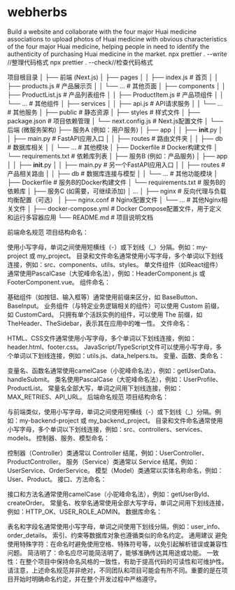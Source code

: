 <!--
 * @Date: 2024-12-18 13:13:59
 * @LastEditors: Aregene
 * @LastEditTime: 2025-02-03 17:33:43
-->
# webherbs
Build a website and collaborate with the four major Huai medicine associations to upload photos of Huai medicine with obvious characteristics of the four major Huai medicine, helping people in need to identify the authenticity of purchasing Huai medicine in the market.
npx prettier . --write //整理代码格式
npx prettier . --check//检查代码格式

项目根目录
│
├── 前端 (Next.js)
│   ├── pages
│   │   ├── index.js           # 首页
│   │   ├── products.js        # 产品展示页
│   │   └── ...                # 其他页面
│   ├── components
│   │   ├── ProductList.js     # 产品列表组件
│   │   ├── ProductItem.js     # 产品项组件
│   │   └── ...                # 其他组件
│   ├── services
│   │   ├── api.js             # API请求服务
│   │   └── ...                # 其他服务
│   ├── public                 # 静态资源
│   ├── styles                 # 样式文件
│   ├── package.json           # 项目依赖管理
│   └── next.config.js         # Next.js配置文件
│
└── 后端 (微服务架构)
    ├── 服务A (例如：用户服务)
    │   ├── app
    │   │   ├── __init__.py
    │   │   ├── main.py        # FastAPI应用入口
    │   │   ├── routes         # 路由文件夹
    │   │   ├── db             # 数据库相关
    │   │   └── ...            # 其他模块
    │   ├── Dockerfile         # Docker构建文件
    │   └── requirements.txt   # 依赖库列表
    │
    ├── 服务B (例如：产品服务)
    │   ├── app
    │   │   ├── __init__.py
    │   │   ├── main.py        # 另一个FastAPI应用入口
    │   │   ├── routes         # 产品相关路由
    │   │   ├── db             # 数据库连接与模型
    │   │   └── ...            # 其他功能模块
    │   ├── Dockerfile         # 服务B的Docker构建文件
    │   └── requirements.txt   # 服务B的依赖库
    │
    ├── 服务C (如需要，可继续添加)
    │   ...
    │
    ├── nginx                  # 反向代理与负载均衡配置（可选）
    │   ├── nginx.conf         # Nginx配置文件
    │   └── ...                # 其他Nginx相关文件
    │
    ├── docker-compose.yml     # Docker Compose配置文件，用于定义和运行多容器应用
    └── README.md              # 项目说明文档

前端命名规范
‌项目结构命名‌：

使用小写字母，单词之间使用短横线（-）或下划线（_）分隔。例如：my-project 或 my_project。
目录和文件命名通常使用小写字母，多个单词以下划线连接，例如：src、components、utils、styles。
单文件组件（如React组件）通常使用PascalCase（大驼峰命名法），例如：HeaderComponent.js 或 FooterComponent.vue。
‌组件命名‌：

基础组件（如按钮、输入框等）通常使用前缀来区分，如 BaseButton、BaseInput。
业务组件（与特定业务逻辑相关的组件）可以使用 Custom 前缀，如 CustomCard。
只拥有单个活跃实例的组件，可以使用 The 前缀，如 TheHeader、TheSidebar，表示其在应用中的唯一性。
‌文件命名‌：

HTML、CSS文件通常使用小写字母，多个单词以下划线连接，例如：header.html、footer.css。
JavaScript/TypeScript文件可以使用小写字母，多个单词以下划线连接，例如：utils.js、data_helpers.ts。
‌变量、函数、类命名‌：

变量名、函数名通常使用camelCase（小驼峰命名法），例如：getUserData、handleSubmit。
类名使用PascalCase（大驼峰命名法），例如：UserProfile、ProductList。
常量名全部大写，单词之间用下划线连接，例如：MAX_RETRIES、API_URL。
后端命名规范
‌项目结构命名‌：

与前端类似，使用小写字母，单词之间使用短横线（-）或下划线（_）分隔。例如：my-backend-project 或 my_backend_project。
目录和文件命名通常使用小写字母，多个单词以下划线连接，例如：src、controllers、services、models。
‌控制器、服务、模型命名‌：

控制器（Controller）类通常以 Controller 结尾，例如：UserController、ProductController。
服务（Service）类通常以 Service 结尾，例如：UserService、OrderService。
模型（Model）类通常以实体名称命名，例如：User、Product。
‌接口、方法命名‌：

接口和方法名通常使用camelCase（小驼峰命名法），例如：getUserById、createOrder。
常量名、枚举名通常使用全部大写字母，单词之间用下划线连接，例如：HTTP_OK、USER_ROLE_ADMIN。
‌数据库命名‌：

表名和字段名通常使用小写字母，单词之间使用下划线分隔，例如：user_info、order_details。
索引、约束等数据库对象也遵循类似的命名约定。
通用建议
‌避免使用特殊字符‌：在命名时避免使用空格、特殊符号等，以免引起解析错误或兼容性问题。
‌简洁明了‌：命名应尽可能简洁明了，能够准确传达其用途或功能。
‌一致性‌：在整个项目中保持命名风格的一致性，有助于提高代码的可读性和可维护性。
请注意，上述命名规范并非绝对，不同团队和项目可能会有所不同。重要的是在项目开始时明确命名约定，并在整个开发过程中严格遵守。